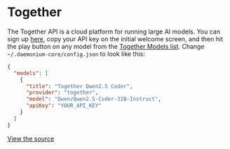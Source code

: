 # Together

The Together API is a cloud platform for running large AI models. You can sign up [here](https://api.together.xyz/signup), copy your API key on the initial welcome screen, and then hit the play button on any model from the [Together Models list](https://docs.together.ai/docs/serverless-models). Change `~/.daemonium-core/config.json` to look like this:

```json title="config.json"
{
  "models": [
    {
      "title": "Together Qwen2.5 Coder",
      "provider": "together",
      "model": "Qwen/Qwen2.5-Coder-32B-Instruct",
      "apiKey": "YOUR_API_KEY"
    }
  ]
}
```

[View the source](https://github.com/unitylabai/daemonium-core/blob/main/core/llm/llms/Together.ts)
